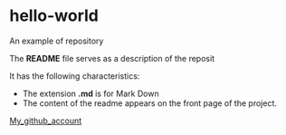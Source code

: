 # hello-world
An example of repository

The **README** file serves as a description of the reposit

It has the following characteristics:
- The extension **.md** is for Mark Down
- The content of the readme appears on the front page of the project.

[My_github_account](https://github.com/Jesande)
